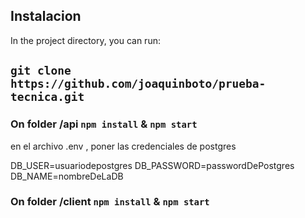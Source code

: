 ## Instalacion

In the project directory, you can run:

## `git clone https://github.com/joaquinboto/prueba-tecnica.git`


### On folder /api `npm install` & `npm start`
en el archivo .env , poner las credenciales de postgres

DB_USER=usuariodepostgres
DB_PASSWORD=passwordDePostgres
DB_NAME=nombreDeLaDB

### On folder /client `npm install` & `npm start`
